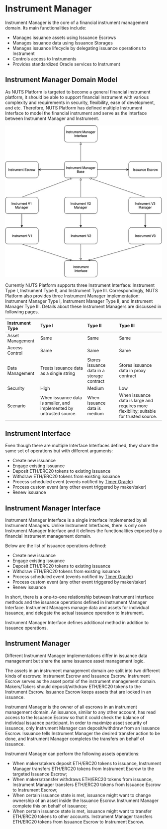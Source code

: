 # Instrument Manager

Instrument Manager is the core of a financial instrument management domain. Its main functionalities include:

* Manages issuance assets using Issuance Escrows
* Manages issuance data using Issuance Storages
* Manages issuance lifecycle by delegating issuance operations to Instrument
* Controls access to Instruments
* Provides standardized Oracle services to Instrument

## Instrument Manager Domain Model

As NUTS Platform is targeted to become a general financial instrument platform, it should be able to support financial instrument with various complexity and requirements in security, flexibility, ease of development, and etc. Therefore, NUTS Platform has defined multiple Instrument Interface to model the financial instrument and serve as the interface between Instrument Manager and Instrument.

![](../../.gitbook/assets/instrument-management-domain-1.jpg)

Currently NUTS Platform supports three Instrument Interface: Instrument Type I, Instrument Type II, and Instrument Type III. Correspondingly, NUTS Platform also provides three Instrument Manager implementation: Instrument Manager Type I, Instrument Manager Type II, and Instrument Manager Type III. Details about these Instrument Managers are discussed in following pages.

| Instrument Type | Type I | Type II | Type III |
| :--- | :--- | :--- | :--- |
| Asset Management | Same | Same | Same |
| Access Control | Same | Same | Same |
| Data Management | Treats issuance data as a single string | Stores issuance data in a storage contract | Stores issuance data in proxy contract |
| Security | High | Medium | Low |
| Scenario | When issuance data is smaller, and implemented by untrusted source. | When issuance data is medium | When issuance data is large and requires more flexibility; suitable for trusted source. |

## Instrument Interface

Even though there are multiple Interface Interfaces defined, they share the same set of operations but with different arguments:

* Create new issuance
* Engage existing issuance
* Deposit ETH/ERC20 tokens to existing issuance
* Withdraw ETH/ERC20 tokens from existing issuance
* Process scheduled event \(events notified by [Timer Oracle](../timer-oracle.md)\)
* Process custom event \(any other event triggered by maker/taker\)
* Renew issuance

## Instrument Manager Interface

Instrument Manager Interface is a single interface implemented by all Instrument Managers. Unlike Instrument Interfaces, there is only one Instrument Manager Interface and it defines the functionalities exposed by a financial instrument management domain.

Below are the list of issuance operations defined:

* Create new issuance
* Engage existing issuance
* Deposit ETH/ERC20 tokens to existing issuance
* Withdraw ETH/ERC20 tokens from existing issuance
* Process scheduled event \(events notified by [Timer Oracle](../timer-oracle.md)\)
* Process custom event \(any other event triggered by maker/taker\)
* Renew issuance

In short, there is a one-to-one relationship between Instrument Interface methods and the issuance operations defined in Instrument Manager Interface. Instrument Managers manage data and assets for individual issuance, and delegate the actual issuance operation to Instrument.

Instrument Manager Interface defines additional method in addition to issuance operations.

## Instrument Manager

Different Instrument Manager implementations differ in issuance data management but share the same issuance asset management logic.

The assets in an instrument management domain are split into two different kinds of escrows: Instrument Escrow and Issuance Escrow. Instrument Escrow serves as the asset portal of the instrument management domain. Makers/Takers should deposit/withdraw ETH/ERC20 tokens to the Instrument Escrow. Issuance Escrow keeps assets that are locked in an issuance.

Instrument Manager is the owner of all escrows in an instrument management domain. An issuance, similar to any other account, has read access to the Issuance Escrow so that it could check the balance of individual issuance participant. In order to maximize asset security of issuance, only Instrument Manager can deposit/withdraw from an Issuance Escrow. Issuance tells Instrument Manager the desired transfer action to be done, and Instrument Manager completes the transfers on behalf of issuance.

Instrument Manager can perform the following assets operations:

* When makers/takers deposit ETH/ERC20 tokens to issuance, Instrument Manager transfers ETH/ERC20 tokens from Instrument Escrow to the targeted Issuance Escrow;
* When makers/transfer withdraws ETH/ERC20 tokens from issuance, Instrument Manager transfers ETH/ERC20 tokens from Issuance Escrow to Instrument Escrow;
* When certain issuance state is met, issuance might want to change ownership of an asset inside the Issuance Escrow. Instrument Manager complete this on behalf of issuance;
* When certain issuance state is met, issuance might want to transfer ETH/ERC20 tokens to other accounts. Instrument Manager transfers ETH/ERC20 tokens from Issuance Escrow to Instrument Escrow.

